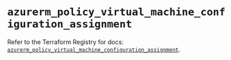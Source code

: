 # `azurerm_policy_virtual_machine_configuration_assignment`

Refer to the Terraform Registry for docs: [`azurerm_policy_virtual_machine_configuration_assignment`](https://registry.terraform.io/providers/hashicorp/azurerm/4.22.0/docs/resources/policy_virtual_machine_configuration_assignment).
